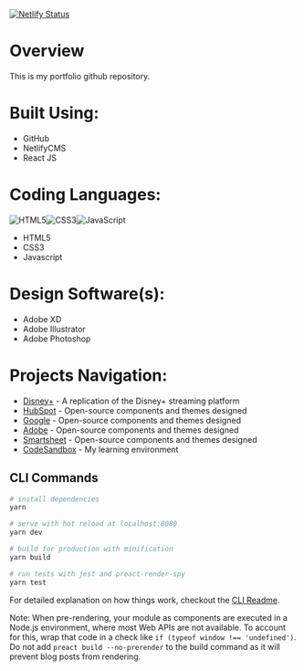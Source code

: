 [![Netlify Status](https://api.netlify.com/api/v1/badges/99750cdd-0aed-41a0-91f0-2a770a614e53/deploy-status)](https://app.netlify.com/sites/isaiahdavis/deploys)


# Overview
This is my portfolio github repository.

# Built Using:
* GitHub
* NetlifyCMS
* React JS

# Coding Languages:
<img alt="HTML5" src="https://img.shields.io/badge/html5-%23E34F26.svg?&style=for-the-badge&logo=html5&logoColor=white"/><img alt="CSS3" src="https://img.shields.io/badge/css3-%231572B6.svg?&style=for-the-badge&logo=css3&logoColor=white"/><img alt="JavaScript" src="https://img.shields.io/badge/javascript-%23323330.svg?&style=for-the-badge&logo=javascript&logoColor=%23F7DF1E"/>

* HTML5
* CSS3
* Javascript

# Design Software(s):
* Adobe XD
* Adobe Illustrator
* Adobe Photoshop

# Projects Navigation:
* [Disney+](https://github.com/isaiahdaviscom/Disney) - A replication of the Disney+ streaming platform
* [HubSpot](https://github.com/isaiahdaviscom/HubSpot) - Open-source components and themes designed
* [Google](https://github.com/isaiahdaviscom/Google) - Open-source components and themes designed
* [Adobe](https://github.com/isaiahdaviscom/Adobe) - Open-source components and themes designed
* [Smartsheet](https://github.com/isaiahdaviscom/Smartsheet) - Open-source components and themes designed
* [CodeSandbox](https://github.com/isaiahdaviscom/CodeSandbox) - My learning environment

## CLI Commands

``` bash
# install dependencies
yarn

# serve with hot reload at localhost:8080
yarn dev

# build for production with minification
yarn build

# run tests with jest and preact-render-spy 
yarn test
```

For detailed explanation on how things work, checkout the [CLI Readme](https://github.com/developit/preact-cli/blob/master/README.md).

Note: When pre-rendering, your module as components are executed in a Node.js environment, where most Web APIs are not available. To account for this, wrap that code in a check like `if (typeof window !== 'undefined')`. 
Do not add `preact build --no-prerender` to the build command as it will prevent blog posts from rendering.